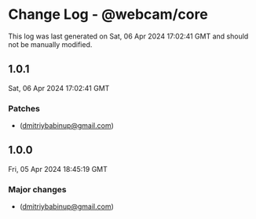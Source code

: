 # Change Log - @webcam/core

This log was last generated on Sat, 06 Apr 2024 17:02:41 GMT and should not be manually modified.

<!-- Start content -->

## 1.0.1

Sat, 06 Apr 2024 17:02:41 GMT

### Patches

-  (dmitriybabinup@gmail.com)

## 1.0.0

Fri, 05 Apr 2024 18:45:19 GMT

### Major changes

-  (dmitriybabinup@gmail.com)
